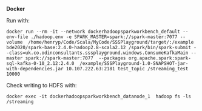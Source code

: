 __Docker__

Run with:

`docker run --rm -it --network dockerhadoopsparkworkbench_default --env-file ./hadoop.env -e SPARK_MASTER=spark://spark-master:7077 --volume  /home/henryp/Code/Scala/MyCode/SSSPlayground/target/:/example bde2020/spark-base:2.4.0-hadoop2.8-scala2.12 /spark/bin/spark-submit --class=uk.co.odinconsultants.sssplayground.windows.ConsumeKafkaMain --master spark://spark-master:7077  --packages org.apache.spark:spark-sql-kafka-0-10_2.12:2.4.0  /example/SSSPlayground-1.0-SNAPSHOT-jar-with-dependencies.jar 10.107.222.63:2181 test_topic /streaming_test 10000`

Check writing to HDFS with:

`docker exec -it dockerhadoopsparkworkbench_datanode_1  hadoop fs -ls /streaming`


